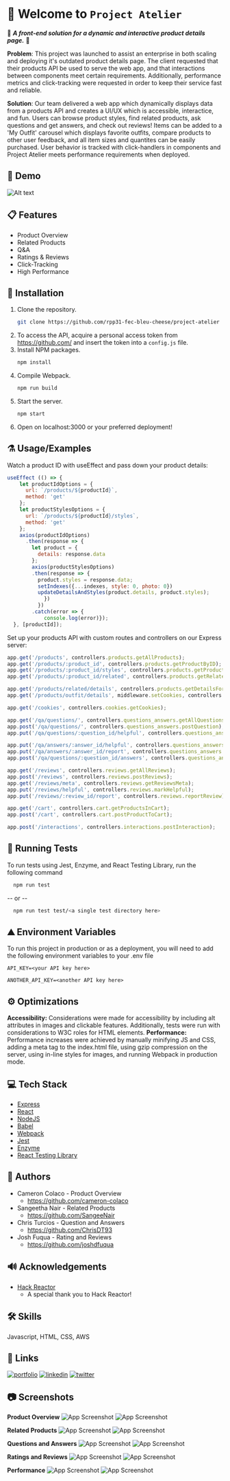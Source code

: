 
# 👋 Welcome to `Project Atelier`

🎉 ***A front-end solution for a dynamic and interactive product details page.*** 🎉

**Problem**:
This project was launched to assist an enterprise in both scaling and deploying it's outdated product details page. The client requested that their products API be used to serve the web app, and that interactions between components meet certain requirements. Additionally, performance metrics and click-tracking were requested in order to keep their service fast and reliable.

**Solution**:
Our team delivered a web app which dynamically displays data from a products API and creates a UI/UX which is accessible, interactice, and fun. Users can browse product styles, find related products, ask questions and get answers, and check out reviews! Items can be added to a 'My Outfit' carousel which displays favorite outfits, compare products to other user feedback, and all item sizes and quantites can be easily purchased. User behavior is tracked with click-handlers in components and Project Atelier meets performance requirements when deployed.

## 🎥 Demo
![Alt text](./demos/FEC_Demo.gif)

## 📋 Features

- Product Overview
- Related Products
- Q&A
- Ratings & Reviews
- Click-Tracking
- High Performance


## 💾 Installation

1. Clone the repository.
   ```sh
   git clone https://github.com/rpp31-fec-bleu-cheese/project-atelier
   ```
2. To access the API, acquire a personal access token from https://github.com/ and insert the token into a ```config.js``` file.
3. Install NPM packages.
   ```sh
   npm install
    ```
3. Compile Webpack.
   ```sh
   npm run build
    ```
4. Start the server.
   ```sh
   npm start
    ```
5. Open on localhost:3000 or your preferred deployment!

## ⚗️ Usage/Examples

Watch a product ID with useEffect and pass down your product details:
```javascript
useEffect (() => {
    let productIdOptions = {
      url: `/products/${productId}`,
      method: 'get'
    };
    let productStylesOptions = {
      url: `/products/${productId}/styles`,
      method: 'get'
    };
    axios(productIdOptions)
      .then(response => {
        let product = {
          details: response.data
        };
        axios(productStylesOptions)
        .then(response => {
          product.styles = response.data;
          setIndexes({...indexes, style: 0, photo: 0})
          updateDetailsAndStyles(product.details, product.styles);
            })
          })
        .catch(error => {
            console.log(error)});
  }, [productId]);
```
Set up your products API with custom routes and controllers on our Express server:
```javascript
app.get('/products', controllers.products.getAllProducts);
app.get('/products/:product_id', controllers.products.getProductByID);
app.get('/products/:product_id/styles', controllers.products.getProductStyleByID);
app.get('/products/:product_id/related', controllers.products.getRelatedProductsByID);

app.get('/products/related/details', controllers.products.getDetailsForProducts);
app.get('/products/outfit/details', middleware.setCookies, controllers.products.getDetailsForProducts);

app.get('/cookies', controllers.cookies.getCookies);

app.get('/qa/questions/', controllers.questions_answers.getAllQuestions);
app.post('/qa/questions/', controllers.questions_answers.postQuestion);
app.put('/qa/questions/:question_id/helpful', controllers.questions_answers.updateQuestionHelpfulness);

app.put('/qa/answers/:answer_id/helpful', controllers.questions_answers.updateAnswerHelpfulness);
app.put('/qa/answers/:answer_id/report', controllers.questions_answers.reportAnswer);
app.post('/qa/questions/:question_id/answers', controllers.questions_answers.postAnswer);

app.get('/reviews', controllers.reviews.getAllReviews);
app.post('/reviews', controllers.reviews.postReviews);
app.get('/reviews/meta', controllers.reviews.getReviewsMeta);
app.put('/reviews/helpful', controllers.reviews.markHelpful);
app.put('/reviews/:review_id/report', controllers.reviews.reportReview);

app.get('/cart', controllers.cart.getProductsInCart);
app.post('/cart', controllers.cart.postProductToCart);

app.post('/interactions', controllers.interactions.postInteraction);
```


## 🧪 Running Tests

To run tests using Jest, Enzyme, and React Testing Library, run the following command

```bash
  npm run test
```
-- or --

```bash
  npm run test test/<a single test directory here>
```


## ⛰️ Environment Variables

To run this project in production or as a deployment, you will need to add the following environment variables to your .env file

`API_KEY=<your API key here>`

`ANOTHER_API_KEY=<another API key here>`


## ⚙️ Optimizations

**Accessibility:** Considerations were made for accessibility by including alt attributes in images and clickable features. Additionally, tests were run with considerations to W3C roles for HTML elements.
**Performance:** Performance increases were achieved by manually minifying JS and CSS, adding a meta tag to the index.html file, using gzip compression on the server, using in-line styles for images, and running Webpack in production mode.


## 💻 Tech Stack

* [Express](https://expressjs.com/)
* [React](https://reactjs.org/)
* [NodeJS](https://nodejs.dev/)
* [Babel](https://babeljs.io/)
* [Webpack](https://webpack.js.org/)
* [Jest](https://jestjs.io/docs/expect)
* [Enzyme](https://enzymejs.github.io/enzyme/)
* [React Testing Library](https://github.com/testing-library/react-testing-library)


## 🤖 Authors

* Cameron Colaco - Product Overview
  * https://github.com/cameron-colaco
* Sangeetha Nair - Related Products
  * https://github.com/SangeeNair
* Chris Turcios - Question and Answers
  * https://github.com/ChrisDT93
* Josh Fuqua - Rating and Reviews
  * https://github.com/joshdfuqua


## 🔊 Acknowledgements

 - [Hack Reactor](https://www.hackreactor.com/)
    * A special thank you to Hack Reactor!

## 🛠 Skills
Javascript, HTML, CSS, AWS


## 🔗 Links
[![portfolio](https://img.shields.io/badge/my_portfolio-000?style=for-the-badge&logo=ko-fi&logoColor=white)](https://github.com/)
[![linkedin](https://img.shields.io/badge/linkedin-0A66C2?style=for-the-badge&logo=linkedin&logoColor=white)](https://www.linkedin.com/)
[![twitter](https://img.shields.io/badge/twitter-1DA1F2?style=for-the-badge&logo=twitter&logoColor=white)](https://twitter.com/)


## 📷 Screenshots
**Product Overview**
![App Screenshot](./demos/Overview.png)
![App Screenshot](./demos/OverviewModal.png)

**Related Products**
![App Screenshot](./demos/Related.png)
![App Screenshot](./demos/RelatedCompare.png)

**Questions and Answers**
![App Screenshot](./demos/Q&A.png)
![App Screenshot](./demos/Q&ASubmit.png)

**Ratings and Reviews**
![App Screenshot](./demos/R&R.png)
![App Screenshot](./demos/R&RWrite.png)

**Performance**
![App Screenshot](./demos/Lighthouse_Performance.png)
![App Screenshot](./demos/GPSI_Performance.png)

